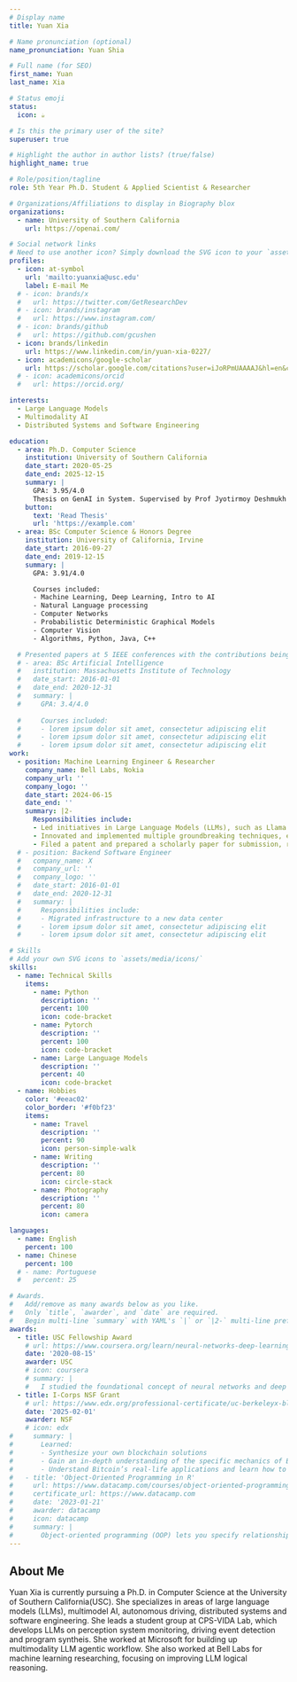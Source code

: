 ```yaml
---
# Display name
title: Yuan Xia

# Name pronunciation (optional)
name_pronunciation: Yuan Shia 

# Full name (for SEO)
first_name: Yuan
last_name: Xia

# Status emoji
status:
  icon: ☕️

# Is this the primary user of the site?
superuser: true

# Highlight the author in author lists? (true/false)
highlight_name: true

# Role/position/tagline
role: 5th Year Ph.D. Student & Applied Scientist & Researcher

# Organizations/Affiliations to display in Biography blox
organizations:
  - name: University of Southern California
    url: https://openai.com/

# Social network links
# Need to use another icon? Simply download the SVG icon to your `assets/media/icons/` folder.
profiles:
  - icon: at-symbol
    url: 'mailto:yuanxia@usc.edu'
    label: E-mail Me
  # - icon: brands/x
  #   url: https://twitter.com/GetResearchDev
  # - icon: brands/instagram
  #   url: https://www.instagram.com/
  # - icon: brands/github
  #   url: https://github.com/gcushen
  - icon: brands/linkedin
    url: https://www.linkedin.com/in/yuan-xia-0227/
  - icon: academicons/google-scholar
    url: https://scholar.google.com/citations?user=iJoRPmUAAAAJ&hl=en&citsig=ADIE8slXNs60yLg5ru6Y8hdyNEe_
  # - icon: academicons/orcid
  #   url: https://orcid.org/

interests:
  - Large Language Models
  - Multimodality AI
  - Distributed Systems and Software Engineering

education:
  - area: Ph.D. Computer Science
    institution: University of Southern California
    date_start: 2020-05-25
    date_end: 2025-12-15
    summary: |
      GPA: 3.95/4.0
      Thesis on GenAI in System. Supervised by Prof Jyotirmoy Deshmukh (https://jdeshmukh.github.io/).
    button:
      text: 'Read Thesis'
      url: 'https://example.com'
  - area: BSc Computer Science & Honors Degree
    institution: University of California, Irvine
    date_start: 2016-09-27
    date_end: 2019-12-15
    summary: |
      GPA: 3.91/4.0

      Courses included:
      - Machine Learning, Deep Learning, Intro to AI
      - Natural Language processing
      - Computer Networks
      - Probabilistic Deterministic Graphical Models
      - Computer Vision
      - Algorithms, Python, Java, C++

  # Presented papers at 5 IEEE conferences with the contributions being published in 2 Springer journals.
  # - area: BSc Artificial Intelligence
  #   institution: Massachusetts Institute of Technology
  #   date_start: 2016-01-01
  #   date_end: 2020-12-31
  #   summary: |
  #     GPA: 3.4/4.0
      
  #     Courses included:
  #     - lorem ipsum dolor sit amet, consectetur adipiscing elit
  #     - lorem ipsum dolor sit amet, consectetur adipiscing elit
  #     - lorem ipsum dolor sit amet, consectetur adipiscing elit
work:
  - position: Machine Learning Engineer & Researcher
    company_name: Bell Labs, Nokia
    company_url: ''
    company_logo: ''
    date_start: 2024-06-15
    date_end: ''
    summary: |2-
      Responsibilities include:
      - Led initiatives in Large Language Models (LLMs), such as Llama 3 & Llama 3.1, and transformer reinforcement learning, driving forward innovations in machine learning.
      - Innovated and implemented multiple groundbreaking techniques, establishing a new framework that markedly improved the reasoning accuracy of LLMs.
      - Filed a patent and prepared a scholarly paper for submission, reflecting pioneering contributions to the field of LLMs.
  # - position: Backend Software Engineer
  #   company_name: X
  #   company_url: ''
  #   company_logo: ''
  #   date_start: 2016-01-01
  #   date_end: 2020-12-31
  #   summary: |
  #     Responsibilities include:
  #     - Migrated infrastructure to a new data center
  #     - lorem ipsum dolor sit amet, consectetur adipiscing elit
  #     - lorem ipsum dolor sit amet, consectetur adipiscing elit

# Skills
# Add your own SVG icons to `assets/media/icons/`
skills:
  - name: Technical Skills
    items:
      - name: Python
        description: ''
        percent: 100
        icon: code-bracket
      - name: Pytorch
        description: ''
        percent: 100
        icon: code-bracket
      - name: Large Language Models
        description: ''
        percent: 40
        icon: code-bracket
  - name: Hobbies
    color: '#eeac02'
    color_border: '#f0bf23'
    items:
      - name: Travel
        description: ''
        percent: 90
        icon: person-simple-walk
      - name: Writing
        description: ''
        percent: 80
        icon: circle-stack
      - name: Photography
        description: ''
        percent: 80
        icon: camera

languages:
  - name: English
    percent: 100
  - name: Chinese
    percent: 100
  # - name: Portuguese
  #   percent: 25

# Awards.
#   Add/remove as many awards below as you like.
#   Only `title`, `awarder`, and `date` are required.
#   Begin multi-line `summary` with YAML's `|` or `|2-` multi-line prefix and indent 2 spaces below.
awards:
  - title: USC Fellowship Award
    # url: https://www.coursera.org/learn/neural-networks-deep-learning
    date: '2020-08-15'
    awarder: USC
    # icon: coursera
    # summary: |
    #   I studied the foundational concept of neural networks and deep learning. By the end, I was familiar with the significant technological trends driving the rise of deep learning; build, train, and apply fully connected deep neural networks; implement efficient (vectorized) neural networks; identify key parameters in a neural network’s architecture; and apply deep learning to your own applications.
  - title: I-Corps NSF Grant
    # url: https://www.edx.org/professional-certificate/uc-berkeleyx-blockchain-fundamentals
    date: '2025-02-01'
    awarder: NSF
    # icon: edx
#     summary: |
#       Learned:
#       - Synthesize your own blockchain solutions
#       - Gain an in-depth understanding of the specific mechanics of Bitcoin
#       - Understand Bitcoin’s real-life applications and learn how to attack and destroy Bitcoin, Ethereum, smart contracts and Dapps, and alternatives to Bitcoin’s Proof-of-Work consensus algorithm
#   - title: 'Object-Oriented Programming in R'
#     url: https://www.datacamp.com/courses/object-oriented-programming-with-s3-and-r6-in-r
#     certificate_url: https://www.datacamp.com
#     date: '2023-01-21'
#     awarder: datacamp
#     icon: datacamp
#     summary: |
#       Object-oriented programming (OOP) lets you specify relationships between functions and the objects that they can act on, helping you manage complexity in your code. This is an intermediate level course, providing an introduction to OOP, using the S3 and R6 systems. S3 is a great day-to-day R programming tool that simplifies some of the functions that you write. R6 is especially useful for industry-specific analyses, working with web APIs, and building GUIs.
---
```


## About Me

Yuan Xia is currently pursuing a Ph.D. in Computer Science at the University of Southern California(USC). She specializes in areas of large language models (LLMs), multimodel AI, autonomous driving, distributed systems and software engineering. She leads a student group at CPS-VIDA Lab, which develops LLMs on perception system monitoring, driving event detection and program syntheis. She worked at Microsoft for building up multimodality LLM agentic workflow. She also worked at Bell Labs for machine learning researching, focusing on improving LLM logical reasoning. 


